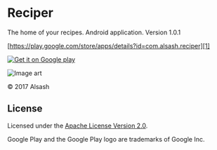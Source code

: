 # Reciper

The home of your recipes. Android application. Version 1.0.1

[https://play.google.com/store/apps/details?id=com.alsash.reciper][1]

[![Get it on Google play](/../../raw/master/jpg/art/v001/google-play-badge-small.png)][1]

![Image art](/../../raw/master/jpg/art/v001/123.png)

© 2017 Alsash

## License

Licensed under the [Apache License Version 2.0](/../../blob/master/LICENSE).

Google Play and the Google Play logo are trademarks of Google Inc.

[1]: https://play.google.com/store/apps/details?id=com.alsash.reciper&pcampaignid=MKT-Other-global-all-co-prtnr-py-PartBadge-Mar2515-1
